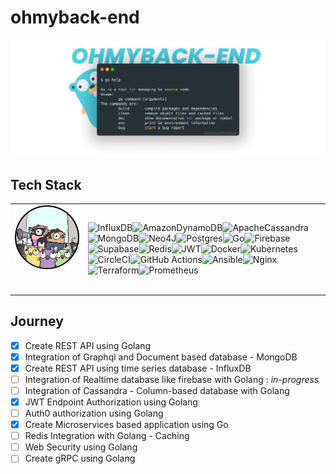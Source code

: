 # ohmyback-end

![](./assets/ohmyback.png)



## Tech Stack
| |  | 
| -------- | -------- | 
| ![](./assets/go-grp.png)&nbsp; &nbsp; &nbsp; &nbsp; &nbsp; &nbsp; &nbsp; &nbsp; &nbsp; &nbsp; &nbsp; &nbsp; &nbsp; &nbsp; &nbsp;&nbsp; &nbsp; &nbsp; &nbsp; &nbsp; &nbsp;    | ![InfluxDB](https://img.shields.io/badge/InfluxDB-22ADF6?style=for-the-badge&logo=InfluxDB&logoColor=white)![AmazonDynamoDB](https://img.shields.io/badge/Amazon%20DynamoDB-4053D6?style=for-the-badge&logo=Amazon%20DynamoDB&logoColor=white)![ApacheCassandra](https://img.shields.io/badge/cassandra-%231287B1.svg?style=for-the-badge&logo=apache-cassandra&logoColor=white)![MongoDB](https://img.shields.io/badge/MongoDB-%234ea94b.svg?style=for-the-badge&logo=mongodb&logoColor=white)![Neo4J](https://img.shields.io/badge/Neo4j-008CC1?style=for-the-badge&logo=neo4j&logoColor=white)![Postgres](https://img.shields.io/badge/postgres-%23316192.svg?style=for-the-badge&logo=postgresql&logoColor=white)![Go](https://img.shields.io/badge/go-%2300ADD8.svg?style=for-the-badge&logo=go&logoColor=white)![Firebase](https://img.shields.io/badge/Firebase-039BE5?style=for-the-badge&logo=Firebase&logoColor=white)![Supabase](https://img.shields.io/badge/Supabase-3ECF8E?style=for-the-badge&logo=supabase&logoColor=white)![Redis](https://img.shields.io/badge/redis-%23DD0031.svg?style=for-the-badge&logo=redis&logoColor=white)![JWT](https://img.shields.io/badge/JWT-black?style=for-the-badge&logo=JSON%20web%20tokens)![Docker](https://img.shields.io/badge/docker-%230db7ed.svg?style=for-the-badge&logo=docker&logoColor=white)![Kubernetes](https://img.shields.io/badge/kubernetes-%23326ce5.svg?style=for-the-badge&logo=kubernetes&logoColor=white)![CircleCI](https://img.shields.io/badge/circle%20ci-%23161616.svg?style=for-the-badge&logo=circleci&logoColor=white)![GitHub Actions](https://img.shields.io/badge/github%20actions-%232671E5.svg?style=for-the-badge&logo=githubactions&logoColor=white)![Ansible](https://img.shields.io/badge/ansible-%231A1918.svg?style=for-the-badge&logo=ansible&logoColor=white)![Nginx](https://img.shields.io/badge/nginx-%23009639.svg?style=for-the-badge&logo=nginx&logoColor=white)![Terraform](https://img.shields.io/badge/terraform-%235835CC.svg?style=for-the-badge&logo=terraform&logoColor=white)![Prometheus](https://img.shields.io/badge/Prometheus-E6522C?style=for-the-badge&logo=Prometheus&logoColor=white)| 


## Journey
- [x] Create REST API using Golang
- [x] Integration of Graphql and Document based database - MongoDB
- [x] Create REST API using time series database - InfluxDB
- [ ] Integration of Realtime database like firebase with Golang : _in-progress_
- [ ] Integration of Cassandra - Column-based database with Golang
- [x] JWT Endpoint Authorization using Golang
- [ ] Auth0 authorization using Golang
- [x] Create Microservices based application using Go
- [ ] Redis Integration with Golang - Caching
- [ ] Web Security using Golang
- [ ] Create gRPC using Golang

